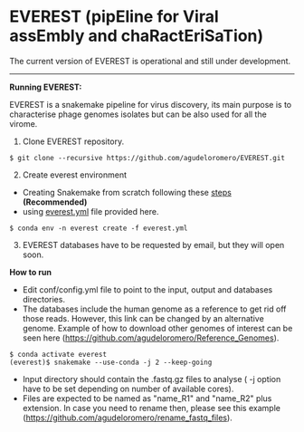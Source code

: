 # EVEREST (pipEline for Viral assEmbly and chaRactEriSaTion)

The current version of EVEREST is operational and still under development.

---
**Running EVEREST:**

EVEREST is a snakemake pipeline for virus discovery, its main purpose is to characterise phage genomes isolates but can be also used for all the virome.
1. Clone EVEREST repository.
```
$ git clone --recursive https://github.com/agudeloromero/EVEREST.git
```

2. Create everest environment
* Creating Snakemake from scratch following these [steps](https://github.com/agudeloromero/EVEREST/blob/main/Extras/Create_Snakemake_env.md) **(Recommended)**
* using [everest.yml](https://github.com/agudeloromero/EVEREST/blob/main/everest.yml) file provided here.

```
$ conda env -n everest create -f everest.yml
```


3. EVEREST databases have to be requested by email, but they will open soon.

**How to run**

* Edit conf/config.yml file to point to the input, output and databases directories.
* The databases include the human genome as a reference to get rid off those reads. However, this link can be changed by an alternative genome. Example of how to download other genomes of interest can be seen here (https://github.com/agudeloromero/Reference_Genomes). 
```
$ conda activate everest
(everest)$ snakemake --use-conda -j 2 --keep-going
```
* Input directory should contain the .fastq.gz files to analyse ( -j option have to be set depending on number of available cores).
* Files are expected to be named as "name_R1" and "name_R2" plus extension. In case you need to rename then, please see this example (https://github.com/agudeloromero/rename_fastq_files).

